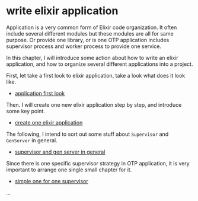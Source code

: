 # write elixir application

Application is a very common form of Elixir code organization. It often include several different modules but these modules are all for same purpose. Or provide one library, or is one OTP application includes supervisor process and worker process to provide one service.

In this chapter, I will introduce some action about how to write an elixir application, and how to organize several different applications into a project.

First, let take a first look to elixir application, take a look what does it look like.

* [application first look](2_1_application_first_look.md)

Then. I will create one new elixir application step by step, and introduce some key point.

* [create one elixir application](2_2_create_one_elixir_application.md)

The following, I intend to sort out some stuff about `Supervisor` and `GenServer` in general.

* [supervisor and gen server in general](2_3_supervisor_and_gen_server_in_general.md)

Since there is one specific supervisor strategy in OTP application, it is very important to arrange one single small chapter for it.

* [simple one for one supervisor](2_4_simple_one_for_one_supervisor.md)


...
